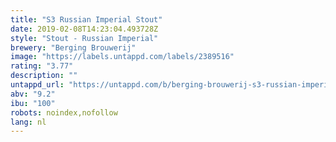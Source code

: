 ```yaml
---
title: "S3 Russian Imperial Stout"
date: 2019-02-08T14:23:04.493728Z
style: "Stout - Russian Imperial"
brewery: "Berging Brouwerij"
image: "https://labels.untappd.com/labels/2389516"
rating: "3.77"
description: ""
untappd_url: "https://untappd.com/b/berging-brouwerij-s3-russian-imperial-stout/2389516"
abv: "9.2"
ibu: "100"
robots: noindex,nofollow
lang: nl
---
```

